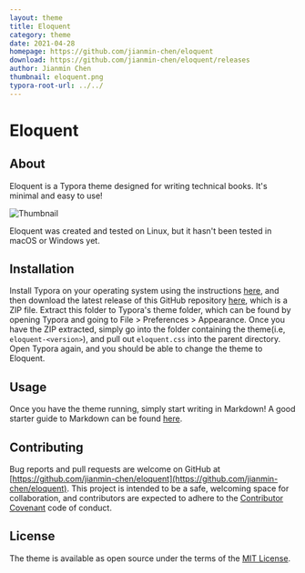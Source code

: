 ```yaml
---
layout: theme
title: Eloquent
category: theme
date: 2021-04-28
homepage: https://github.com/jianmin-chen/eloquent
download: https://github.com/jianmin-chen/eloquent/releases
author: Jianmin Chen
thumbnail: eloquent.png
typora-root-url: ../../
---
```


# Eloquent

## About
Eloquent is a Typora theme designed for writing technical books. It's minimal and easy to use!

![Thumbnail](/media/themes/eloquent/thumbnail.png)

Eloquent was created and tested on Linux, but it hasn't been tested in macOS or Windows yet.

## Installation
Install Typora on your operating system using the instructions [here](https://typora.io/), and then download the latest release of this GitHub repository [here](https://github.com/jianmin-chen/eloquent/releases), which is a ZIP file. Extract this folder to Typora's theme folder, which can be found by opening Typora and going to File > Preferences > Appearance. Once you have the ZIP extracted, simply go into the folder containing the theme(i.e, `eloquent-<version>`), and pull out `eloquent.css` into the parent directory. Open Typora again, and you should be able to change the theme to Eloquent.

## Usage
Once you have the theme running, simply start writing in Markdown! A good starter guide to Markdown can be found [here](https://guides.github.com/features/mastering-markdown/).

## Contributing
Bug reports and pull requests are welcome on GitHub at [https://github.com/jianmin-chen/eloquent](https://github.com/jianmin-chen/eloquent). This project is intended to be a safe, welcoming space for collaboration, and contributors are expected to adhere to the [Contributor Covenant](http://contributor-covenant.org) code of conduct.

## License
The theme is available as open source under the terms of the [MIT License](https://opensource.org/licenses/MIT).
